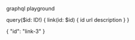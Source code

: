 

graphql playground

query($id: ID!) {
  link(id: $id) {
    id
    url
    description
  }
}

{
  "id": "link-3"
}